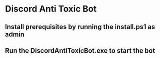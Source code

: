 # Discord Anti Toxic Bot



## Install prerequisites by running the install.ps1 as admin


## Run the DiscordAntiToxicBot.exe to start the bot
